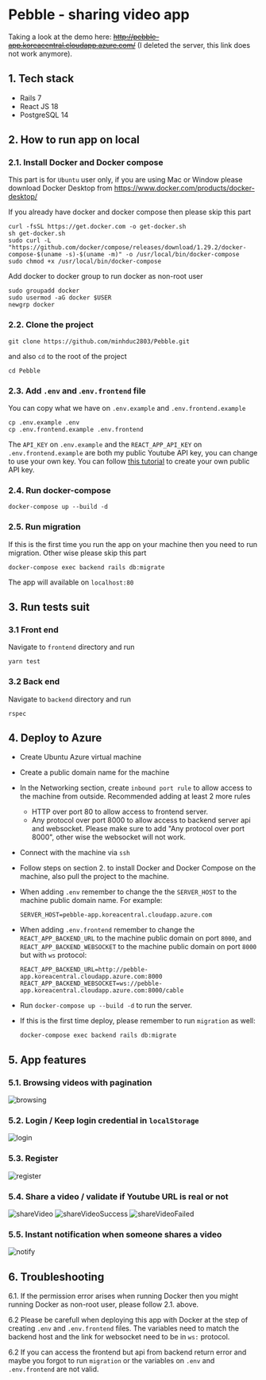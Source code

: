 # Pebble - sharing video app

Taking a look at the demo here: <del>http://pebble-app.koreacentral.cloudapp.azure.com/</del> (I deleted the server, this link does not work anymore).

## 1. Tech stack
- Rails 7
- React JS 18
- PostgreSQL 14

## 2. How to run app on local

### 2.1. Install Docker and Docker compose

This part is for `Ubuntu` user only, if you are using Mac or Window please download Docker Desktop from https://www.docker.com/products/docker-desktop/

If you already have docker and docker compose then please skip this part

```
curl -fsSL https://get.docker.com -o get-docker.sh
sh get-docker.sh
sudo curl -L "https://github.com/docker/compose/releases/download/1.29.2/docker-compose-$(uname -s)-$(uname -m)" -o /usr/local/bin/docker-compose
sudo chmod +x /usr/local/bin/docker-compose
```
Add docker to docker group to run docker as non-root user
```
sudo groupadd docker
sudo usermod -aG docker $USER
newgrp docker
```

### 2.2. Clone the project
```
git clone https://github.com/minhduc2803/Pebble.git
```
and also `cd` to the root of the project
```
cd Pebble
```

### 2.3. Add `.env` and .`env.frontend` file

You can copy what we have on `.env.example` and `.env.frontend.example`

```
cp .env.example .env
cp .env.frontend.example .env.frontend
```

The `API_KEY` on `.env.example` and the `REACT_APP_API_KEY` on `.env.frontend.example` are both my public Youtube API key, you can change to use your own key.
You can follow [this tutorial](https://blog.hubspot.com/website/how-to-get-youtube-api-key) to create your own public API key.

### 2.4. Run docker-compose

```
docker-compose up --build -d
```

### 2.5. Run migration

If this is the first time you run the app on your machine then you need to run migration. Other wise please skip this part

```
docker-compose exec backend rails db:migrate
```

The app will available on `localhost:80`

## 3. Run tests suit

### 3.1 Front end
Navigate to `frontend` directory and run
```
yarn test
```
### 3.2 Back end
Navigate to `backend` directory and run
```
rspec
```

## 4. Deploy to Azure

- Create Ubuntu Azure virtual machine

- Create a public domain name for the machine

- In the Networking section, create `inbound port rule` to allow access to the machine from outside. Recommended adding at least 2 more rules
  - HTTP over port 80 to allow access to frontend server.
  - Any protocol over port 8000 to allow access to backend server api and websocket.
Please make sure to add "Any protocol over port 8000", other wise the websocket will not work.

- Connect with the machine via `ssh`

- Follow steps on section 2. to install Docker and Docker Compose on the machine, also pull the project to the machine.

- When adding `.env` remember to change the the `SERVER_HOST` to the machine public domain name. For example:
  ```
  SERVER_HOST=pebble-app.koreacentral.cloudapp.azure.com
  ```

- When adding `.env.frontend` remember to change the `REACT_APP_BACKEND_URL` to the machine public domain on port `8000`, and `REACT_APP_BACKEND_WEBSOCKET` to the machine public domain on port `8000` but with `ws` protocol:

  ```
  REACT_APP_BACKEND_URL=http://pebble-app.koreacentral.cloudapp.azure.com:8000
  REACT_APP_BACKEND_WEBSOCKET=ws://pebble-app.koreacentral.cloudapp.azure.com:8000/cable
  ```

- Run `docker-compose up --build -d` to run the server.

- If this is the first time deploy, please remember to run `migration` as well:
  ```
  docker-compose exec backend rails db:migrate
  ```

## 5. App features

### 5.1. Browsing videos with pagination
![browsing](images/browsing.png)
### 5.2. Login / Keep login credential in `localStorage`
![login](images/login.png)
### 5.3. Register
![register](images/register.png)
### 5.4. Share a video / validate if Youtube URL is real or not
![shareVideo](images/shareVideo.png)
![shareVideoSuccess](images/shareSuccess.png)
![shareVideoFailed](images/shareFailed.png)
### 5.5. Instant notification when someone shares a video
![notify](images/instantNotify.png)

## 6. Troubleshooting

6.1. If the permission error arises when running Docker then you might running Docker as non-root user, please follow 2.1. above.

6.2 Please be carefull when deploying this app with Docker at the step of creating `.env` and `.env.frontend` files. The variables need to match the backend host and the link for websocket need to be in `ws:` protocol.

6.2 If you can access the frontend but api from backend return error and maybe you forgot to run `migration` or the variables on `.env` and `.env.frontend` are not valid.